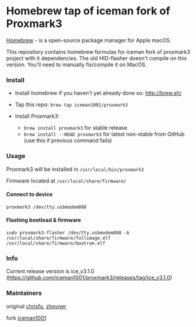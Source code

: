 Homebrew tap of iceman fork of Proxmark3
========================================

[Homebrew](http://brew.sh) - is a open-source package manager for Apple macOS.

This repository contains homebrew formulas for iceman fork of proxmark3 project with it dependencies.
The old HID-flasher doesn't compile on this version. You'll need to manually fix/compile it on MacOS.

### Install

- Install homebrew if you haven't yet already done so: http://brew.sh/

- Tap this repo: `brew tap iceman1001/proxmark3`

- Install Proxmark3:
  - `brew install proxmark3` for stable release 
  - `brew install --HEAD proxmark3` for latest non-stable from GitHub (use this if previous command fails)

	 
### Usage

Proxmark3 will be installed in `/usr/local/bin/proxmark3`  

Firmware located at `/usr/local/share/firmware/`  


#### Connect to device
`proxmark3 /dev/tty.usbmodem888` 


#### Flashing bootload & firmware  
`sudo proxmark3-flasher /dev/tty.usbmodem888 -b /usr/local/share/firmware/fullimage.elf /usr/local/share/firmware/bootrom.elf`  
	
### Info

Current release version is ice_v3.1.0 (https://github.com/iceman1001/proxmark3/releases/tag/ice_v3.1.0)


### Maintainers

original [chrisfu](https://github.com/chrisfu/homebrew-tap), [zhovner](https://github.com/zhovner)

fork [iceman1001](https://github.com/iceman1001/homebrew-proxmark3)

